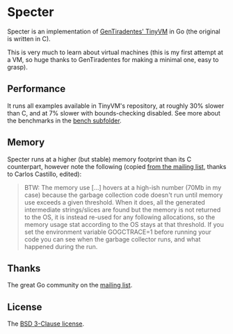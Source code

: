 # Specter

Specter is an implementation of [GenTiradentes' TinyVM][tvm] in Go (the original is written in C).

This is very much to learn about virtual machines (this is my first attempt at a VM, so huge thanks to GenTiradentes for making a minimal one, easy to grasp).

## Performance

It runs all examples available in TinyVM's repository, at roughly 30% slower than C, and at 7% slower with bounds-checking disabled. See more about the benchmarks in the [bench subfolder][bench].

## Memory

Specter runs at a higher (but stable) memory footprint than its C counterpart, however note the following (copied [from the mailing list][nuts], thanks to Carlos Castillo, edited):

> BTW: The memory use [...] hovers at a high-ish number (70Mb in my case) because the garbage collection code doesn't run until memory use exceeds a given threshold. When it does, all the generated intermediate strings/slices are found but the memory is not returned to the OS, it is instead re-used for any following allocations, so the memory usage stat according to the OS stays at that threshold. If you set the environment variable GOGCTRACE=1 before running your code you can see when the garbage collector runs, and what happened during the run.

## Thanks

The great Go community on the [mailing list][nuts].

## License

The [BSD 3-Clause license][bsd].

[bsd]: http://opensource.org/licenses/BSD-3-Clause
[tvm]: https://github.com/GenTiradentes/tinyvm
[bench]: https://github.com/PuerkitoBio/specter/tree/master/bench
[nuts]: https://groups.google.com/forum/#!topic/golang-nuts/XhK5tGUsZnQ
